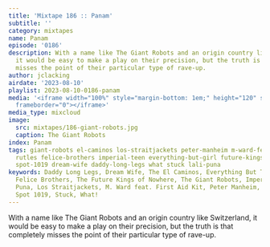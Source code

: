 ```yaml
---
title: 'Mixtape 186 :: Panam'
subtitle: ''
category: mixtapes
name: Panam
episode: '0186'
description: With a name like The Giant Robots and an origin country like Switzerland,
  it would be easy to make a play on their precision, but the truth is that completely
  misses the point of their particular type of rave-up.
author: jclacking
airdate: '2023-08-10'
playlist: 2023-08-10-0186-panam
media: '<iframe width="100%" style="margin-bottom: 1em;" height="120" src="https://www.mixcloud.com/widget/iframe/?feed=%2Flouderthanwar%2Fthe-mixtape-panam-2023-08-10%2F&hide_artwork=1&hide_cover=1&light=1"
  frameborder="0"></iframe>'
media_type: mixcloud
image:
  src: mixtapes/186-giant-robots.jpg
  caption: The Giant Robots
index: Panam
tags: giant-robots el-caminos los-straitjackets peter-manheim m-ward-feat-first-aid-kit
  rutles felice-brothers imperial-teen everything-but-girl future-kings-of-nowhere
  spot-1019 dream-wife daddy-long-legs what stuck lali-puna
keywords: Daddy Long Legs, Dream Wife, The El Caminos, Everything But The Girl, The
  Felice Brothers, The Future Kings of Nowhere, The Giant Robots, Imperial Teen, Lali
  Puna, Los Straitjackets, M. Ward feat. First Aid Kit, Peter Manheim, The Rutles,
  Spot 1019, Stuck, What!
---
```

With a name like The Giant Robots and an origin country like Switzerland, it would be easy to make a play on their precision, but the truth is that completely misses the point of their particular type of rave-up.
